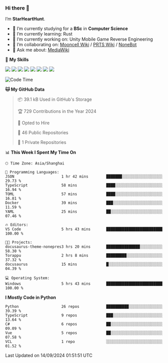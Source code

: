 ### Hi there 👋

I’m **StarHeartHunt**.

- 🏫 I’m currently studying for a **BSc** in **Computer Science**
- 🌱 I’m currently learning: Rust
- 🔭 I’m currently working on: Unity Mobile Game Reverse Engineering
- 👯 I’m collaborating on: [Mooncell Wiki](https://fgo.wiki/) / [PRTS Wiki](http://prts.wiki/) / [NoneBot](https://github.com/nonebot)
- 💬 Ask me about: [MediaWiki](https://www.mediawiki.org)

🌟 **My Skills**

![](https://img.shields.io/badge/-Python-3e74a2?style=flat-square&logo=Python&logoColor=fff)
![](https://img.shields.io/badge/-Node.js-339933?style=flat-square&logo=node.js&logoColor=fff)
![](https://img.shields.io/badge/-Vue-4fc08d?style=flat-square&logo=vue.js&logoColor=fff)
![](https://img.shields.io/badge/-React-2d98ce?style=flat-square&logo=React&logoColor=fff)
![](https://img.shields.io/badge/-TypeScript-3178C6?style=flat-square&logo=TypeScript&logoColor=fff)
![](https://img.shields.io/badge/-Docker-2496ED?style=flat-square&logo=Docker&logoColor=fff)
![](https://img.shields.io/badge/-Linux-000000?style=flat-square&logo=Linux&logoColor=fff)
![](https://img.shields.io/badge/-Dotnet-512bd4?style=flat-square&logo=.net&logoColor=fff)

<!--START_SECTION:waka-->
![Code Time](http://img.shields.io/badge/Code%20Time-1%2C341%20hrs%2013%20mins-blue)

**🐱 My GitHub Data** 

> 📦 39.1 kB Used in GitHub's Storage 
 > 
> 🏆 729 Contributions in the Year 2024
 > 
> 💼 Opted to Hire
 > 
> 📜 46 Public Repositories 
 > 
> 🔑 1 Private Repositories 
 > 
📊 **This Week I Spent My Time On** 

```text
🕑︎ Time Zone: Asia/Shanghai

💬 Programming Languages: 
JSON                     1 hr 42 mins        ███████░░░░░░░░░░░░░░░░░░   29.73 % 
TypeScript               58 mins             ████░░░░░░░░░░░░░░░░░░░░░   16.94 % 
TOML                     57 mins             ████░░░░░░░░░░░░░░░░░░░░░   16.81 % 
Docker                   39 mins             ███░░░░░░░░░░░░░░░░░░░░░░   11.59 % 
YAML                     25 mins             ██░░░░░░░░░░░░░░░░░░░░░░░   07.46 % 

🔥 Editors: 
VS Code                  5 hrs 43 mins       █████████████████████████   100.00 % 

🐱‍💻 Projects: 
docusaurus-theme-nonepres3 hrs 20 mins       ███████████████░░░░░░░░░░   58.30 % 
Torappu                  2 hrs 8 mins        █████████░░░░░░░░░░░░░░░░   37.32 % 
docusaurus               15 mins             █░░░░░░░░░░░░░░░░░░░░░░░░   04.39 % 

💻 Operating System: 
Windows                  5 hrs 43 mins       █████████████████████████   100.00 % 
```

**I Mostly Code in Python** 

```text
Python                   26 repos            ██████████░░░░░░░░░░░░░░░   39.39 % 
TypeScript               9 repos             ███░░░░░░░░░░░░░░░░░░░░░░   13.64 % 
C#                       6 repos             ██░░░░░░░░░░░░░░░░░░░░░░░   09.09 % 
Vue                      5 repos             ██░░░░░░░░░░░░░░░░░░░░░░░   07.58 % 
VCL                      1 repo              ░░░░░░░░░░░░░░░░░░░░░░░░░   01.52 % 
```




 Last Updated on 14/09/2024 01:51:51 UTC
<!--END_SECTION:waka-->
